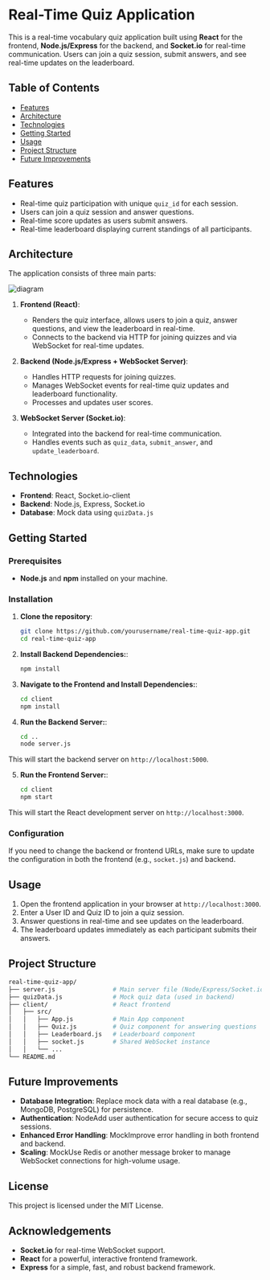 # Real-Time Quiz Application

This is a real-time vocabulary quiz application built using **React** for the frontend, **Node.js/Express** for the backend, and **Socket.io** for real-time communication. Users can join a quiz session, submit answers, and see real-time updates on the leaderboard.

## Table of Contents

- [Features](#features)
- [Architecture](#architecture)
- [Technologies](#technologies)
- [Getting Started](#getting-started)
- [Usage](#usage)
- [Project Structure](#project-structure)
- [Future Improvements](#future-improvements)

## Features

- Real-time quiz participation with unique `quiz_id` for each session.
- Users can join a quiz session and answer questions.
- Real-time score updates as users submit answers.
- Real-time leaderboard displaying current standings of all participants.

## Architecture

The application consists of three main parts:

![diagram](https://github.com/user-attachments/assets/a009efa2-0b7e-4bdd-994d-6c31fa0f5630)

1. **Frontend (React)**:
   - Renders the quiz interface, allows users to join a quiz, answer questions, and view the leaderboard in real-time.
   - Connects to the backend via HTTP for joining quizzes and via WebSocket for real-time updates.
  
2. **Backend (Node.js/Express + WebSocket Server)**:
   - Handles HTTP requests for joining quizzes.
   - Manages WebSocket events for real-time quiz updates and leaderboard functionality.
   - Processes and updates user scores.

3. **WebSocket Server (Socket.io)**:
   - Integrated into the backend for real-time communication.
   - Handles events such as `quiz_data`, `submit_answer`, and `update_leaderboard`.

## Technologies

- **Frontend**: React, Socket.io-client
- **Backend**: Node.js, Express, Socket.io
- **Database**: Mock data using `quizData.js`

## Getting Started

### Prerequisites

- **Node.js** and **npm** installed on your machine.

### Installation

1. **Clone the repository**:
   ```bash
   git clone https://github.com/yourusername/real-time-quiz-app.git
   cd real-time-quiz-app
   
2. **Install Backend Dependencies:**:
   ```bash
   npm install
   
3. **Navigate to the Frontend and Install Dependencies:**:
   ```bash
   cd client
   npm install
   
4. **Run the Backend Server:**:
   ```bash
   cd ..
   node server.js

This will start the backend server on `http://localhost:5000`.
   
5. **Run the Frontend Server:**:
   ```bash
   cd client
   npm start


This will start the React development server on `http://localhost:3000`.

### Configuration
If you need to change the backend or frontend URLs, make sure to update the configuration in both the frontend (e.g., `socket.js`) and backend.

## Usage
1. Open the frontend application in your browser at `http://localhost:3000`.
2. Enter a User ID and Quiz ID to join a quiz session.
3. Answer questions in real-time and see updates on the leaderboard.
4. The leaderboard updates immediately as each participant submits their answers.


## Project Structure
```bash
real-time-quiz-app/
├── server.js                # Main server file (Node/Express/Socket.io)
├── quizData.js              # Mock quiz data (used in backend)
├── client/                  # React frontend
│   ├── src/
│   │   ├── App.js           # Main App component
│   │   ├── Quiz.js          # Quiz component for answering questions
│   │   ├── Leaderboard.js   # Leaderboard component
│   │   ├── socket.js        # Shared WebSocket instance
│   │   └── ...
└── README.md
```


## Future Improvements

- **Database Integration**: Replace mock data with a real database (e.g., MongoDB, PostgreSQL) for persistence.
- **Authentication**: NodeAdd user authentication for secure access to quiz sessions.
- **Enhanced Error Handling**: MockImprove error handling in both frontend and backend.
- **Scaling**: MockUse Redis or another message broker to manage WebSocket connections for high-volume usage.

## License

This project is licensed under the MIT License.

## Acknowledgements

- **Socket.io** for real-time WebSocket support.
- **React** for a powerful, interactive frontend framework.
- **Express** for a simple, fast, and robust backend framework.

